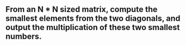 ## From an N * N sized matrix, compute the smallest elements from the two diagonals, and output the multiplication of these two smallest numbers.
